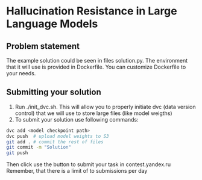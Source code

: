 # Hallucination Resistance in Large Language Models

## Problem statement


The example solution could be seen in files solution.py. The environment that it will use is provided in Dockerfile. You can customize Dockerfile to your needs.

## Submitting your solution
1. Run ./init_dvc.sh. This will allow you to properly initiate dvc (data version control) that we will use to store large files (like model weigths)
2. To submit your solution use following commands:
```bash
dvc add <model checkpoint path>
dvc push  # upload model weights to S3
git add . # commit the rest of files
git commit -m "Solution"
git push
```
Then click use the button to submit your task in contest.yandex.ru
Remember, that there is a limit of to submissions per day

